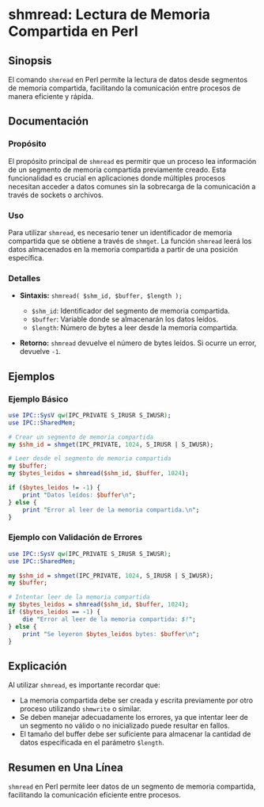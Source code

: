 <!--
Meta Description: # shmread: Lectura de Memoria Compartida en Perl ## Sinopsis El comando `shmread` en Perl permite la lectura de datos desde segmentos de memoria compa...
Meta Keywords: memoria, compartida, shmread, buffer, datos
-->

# shmread: Lectura de Memoria Compartida en Perl

## Sinopsis
El comando `shmread` en Perl permite la lectura de datos desde segmentos de memoria compartida, facilitando la comunicación entre procesos de manera eficiente y rápida.

## Documentación
### Propósito
El propósito principal de `shmread` es permitir que un proceso lea información de un segmento de memoria compartida previamente creado. Esta funcionalidad es crucial en aplicaciones donde múltiples procesos necesitan acceder a datos comunes sin la sobrecarga de la comunicación a través de sockets o archivos.

### Uso
Para utilizar `shmread`, es necesario tener un identificador de memoria compartida que se obtiene a través de `shmget`. La función `shmread` leerá los datos almacenados en la memoria compartida a partir de una posición específica.

### Detalles
- **Sintaxis:** `shmread( $shm_id, $buffer, $length );`
  - `$shm_id`: Identificador del segmento de memoria compartida.
  - `$buffer`: Variable donde se almacenarán los datos leídos.
  - `$length`: Número de bytes a leer desde la memoria compartida.

- **Retorno:** `shmread` devuelve el número de bytes leídos. Si ocurre un error, devuelve `-1`.

## Ejemplos
### Ejemplo Básico
```perl
use IPC::SysV qw(IPC_PRIVATE S_IRUSR S_IWUSR);
use IPC::SharedMem;

# Crear un segmento de memoria compartida
my $shm_id = shmget(IPC_PRIVATE, 1024, S_IRUSR | S_IWUSR);

# Leer desde el segmento de memoria compartida
my $buffer;
my $bytes_leidos = shmread($shm_id, $buffer, 1024);

if ($bytes_leidos != -1) {
    print "Datos leídos: $buffer\n";
} else {
    print "Error al leer de la memoria compartida.\n";
}
```

### Ejemplo con Validación de Errores
```perl
use IPC::SysV qw(IPC_PRIVATE S_IRUSR S_IWUSR);
use IPC::SharedMem;

my $shm_id = shmget(IPC_PRIVATE, 1024, S_IRUSR | S_IWUSR);
my $buffer;

# Intentar leer de la memoria compartida
my $bytes_leidos = shmread($shm_id, $buffer, 1024);
if ($bytes_leidos == -1) {
    die "Error al leer de la memoria compartida: $!";
} else {
    print "Se leyeron $bytes_leidos bytes: $buffer\n";
}
```

## Explicación
Al utilizar `shmread`, es importante recordar que:
- La memoria compartida debe ser creada y escrita previamente por otro proceso utilizando `shmwrite` o similar.
- Se deben manejar adecuadamente los errores, ya que intentar leer de un segmento no válido o no inicializado puede resultar en fallos.
- El tamaño del buffer debe ser suficiente para almacenar la cantidad de datos especificada en el parámetro `$length`.

## Resumen en Una Línea
`shmread` en Perl permite leer datos de un segmento de memoria compartida, facilitando la comunicación eficiente entre procesos.